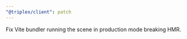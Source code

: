 ```yaml
---
"@triplex/client": patch
---
```


Fix Vite bundler running the scene in production mode breaking HMR.
